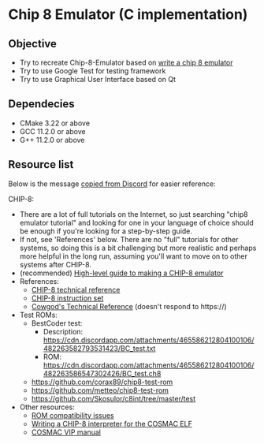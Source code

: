 # Chip 8 Emulator (C implementation)

## Objective

- Try to recreate Chip-8-Emulator based on [write a chip 8 emulator](https://tobiasvl.github.io/blog/write-a-chip-8-emulator)
- Try to use Google Test for testing framework
- Try to use Graphical User Interface based on Qt

## Dependecies

- CMake 3.22 or above
- GCC 11.2.0 or above
- G++ 11.2.0 or above

## Resource list

Below is the message [copied from Discord](https://discord.com/channels/465585922579103744/482208284032499713/806217420922290196) for easier reference:

CHIP-8:
- There are a lot of full tutorials on the Internet, so just searching "chip8 emulator tutorial" and looking for one in your language of choice should be enough if you're looking for a step-by-step guide.
- If not, see 'References' below. There are no "full" tutorials for other systems, so doing this is a bit challenging but more realistic and perhaps more helpful in the long run, assuming you'll want to move on to other systems after CHIP-8.
- (recommended) [High-level guide to making a CHIP-8 emulator](https://tobiasvl.github.io/blog/write-a-chip-8-emulator)
- References:
  - [CHIP-8 technical reference](https://github.com/mattmikolay/chip-8/wiki/CHIP%E2%80%908-Technical-Reference)
  - [CHIP-8 instruction set](https://github.com/mattmikolay/chip-8/wiki/CHIP%E2%80%908-Instruction-Set)
  - [Cowgod's Technical Reference](http://devernay.free.fr/hacks/chip8/C8TECH10.HTM) (doesn't respond to https://)
- Test ROMs:
  - BestCoder test:
    - Description: https://cdn.discordapp.com/attachments/465586212804100106/482263582793531423/BC_test.txt
    - ROM: https://cdn.discordapp.com/attachments/465586212804100106/482263586547302426/BC_test.ch8
  - https://github.com/corax89/chip8-test-rom
  - https://github.com/metteo/chip8-test-rom
  - https://github.com/Skosulor/c8int/tree/master/test
- Other resources:
  - [ROM compatibility issues](https://github.com/tomdaley92/Kiwi8/issues/9)
  - [Writing a CHIP-8 interpreter for the COSMAC ELF](https://cdn.discordapp.com/attachments/465586212804100106/482263592696152074/ELF_CHIP-8_Interpreter.pdf)
  - [COSMAC VIP manual](https://cdn.discordapp.com/attachments/465586212804100106/482263593753247744/VIP_Manual_Game_Manual_I.pdf)
